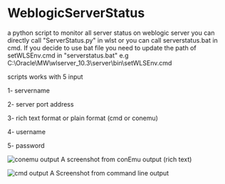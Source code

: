 # WeblogicServerStatus
a python script to monitor all server status on weblogic server
you can directly call "ServerStatus.py"  in wlst or you can call serverstatus.bat in cmd. If you decide to use bat file you need to update the path of setWLSEnv.cmd in "serverstatus.bat"
e.g C:\Oracle\MW\wlserver_10.3\server\bin\setWLSEnv.cmd

scripts works with 5 input

1- servername

2- server port address

3- rich text format or plain format (cmd or conemu)

4- username

5- password


![conemu output](https://i.imgur.com/CcscwSB.png)
A screenshot from conEmu output (rich text)




![cmd output](https://i.imgur.com/lR8XcBa.png)
A Screenshot from command line output

